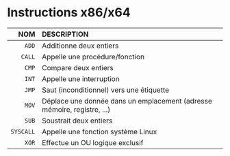 # Instructions x86/x64

|NOM|DESCRIPTION|
|--:|:--|
|`ADD`|Additionne deux entiers|
|`CALL`|Appelle une procédure/fonction|
|`CMP`|Compare deux entiers|
|`INT`|Appelle une interruption|
|`JMP`|Saut (inconditionnel) vers une étiquette|
|`MOV`|Déplace une donnée dans un emplacement (adresse mémoire, registre, ...)|
|`SUB`|Soustrait deux entiers|
|`SYSCALL`|Appelle une fonction système Linux|
|`XOR`|Effectue un OU logique exclusif|
